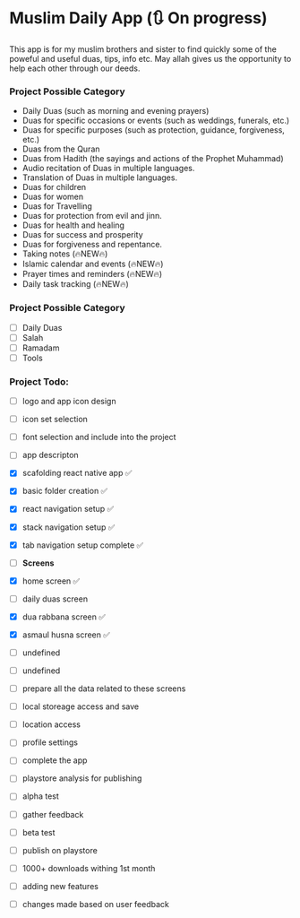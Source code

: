 # Muslim Daily App (🔃 On progress)

This app is for my muslim brothers and sister to find quickly some of the 
poweful and useful duas, tips, info etc. May allah gives us the opportunity to help each other through our deeds.




### Project Possible Category
  
- Daily Duas (such as morning and evening prayers)
- Duas for specific occasions or events (such as weddings, funerals, etc.)
- Duas for specific purposes (such as protection, guidance, forgiveness, etc.)
- Duas from the Quran
- Duas from Hadith (the sayings and actions of the Prophet Muhammad)
- Audio recitation of Duas in multiple languages.
- Translation of Duas in multiple languages.
- Duas for children
- Duas for women
- Duas for Travelling
- Duas for protection from evil and jinn.
- Duas for health and healing
- Duas for success and prosperity
- Duas for forgiveness and repentance.
- Taking notes (🔥NEW🔥)
- Islamic calendar and events (🔥NEW🔥)
- Prayer times and reminders (🔥NEW🔥)
- Daily task tracking (🔥NEW🔥)

### Project Possible Category

- [ ] Daily Duas
- [ ] Salah
- [ ] Ramadam
- [ ] Tools

### Project Todo:

- [ ]  logo and app icon design
- [ ]  icon set selection
- [ ]  font selection and include into the project
- [ ]  app descripton
- [x]  scafolding react native app ✅
- [x]  basic folder creation ✅
- [x]  react navigation setup ✅
- [x]  stack navigation setup ✅
- [x]  tab navigation setup complete ✅

- [ ]  **Screens**
  - [x]  home screen ✅
  - [ ]  daily duas screen
  - [x]  dua rabbana screen ✅
  - [x]  asmaul husna screen ✅
  - [ ]  undefined 
  - [ ]  undefined
- [ ]  prepare all the data related to these screens
- [ ]  local storeage access and save
- [ ]  location access
- [ ]  profile settings
- [ ]  complete the app
- [ ]  playstore analysis for publishing
- [ ]  alpha test
- [ ]  gather feedback
- [ ]  beta test
- [ ]  publish on playstore
- [ ]  1000+ downloads withing 1st month
- [ ]  adding new features
- [ ]  changes made based on user feedback